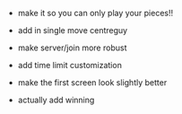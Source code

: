 - make it so you can only play your pieces!!
- add in single move centreguy
- make server/join more robust


- add time limit customization
- make the first screen look slightly better
- actually add winning
